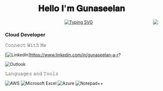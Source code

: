 <p align="center"><h1 align="center">𝐇𝐞𝐥𝐥𝐨 𝐈'𝐦 𝐆𝐮𝐧𝐚𝐬𝐞𝐞𝐥𝐚𝐧 </h1>          
<img align="right" src="https://visitor-badge.laobi.icu/badge?page_id=Gun27.Guna" />
</a></p>

<p align="center">
  <!-- Typing SVG by Guna- https://github.com/Guna/readme-typing-svg -->
<a href="https://github.com/Guna/readme-typing-svg">
<a href="https://git.io/typing-svg"><img src="https://readme-typing-svg.demolab.com?font=EXO+2&size=23&duration=4000&pause=1000&color=FFFDD0&center=true&vCenter=true&random=false&width=480&lines=AWS;Always+Learning+New+Things" alt="Typing SVG" /></a></p><h3 align="left"> 

</a>
Cloud Developer 
</h3>

𝙲𝚘𝚗𝚗𝚎𝚌𝚝 𝚆𝚒𝚝𝚑 𝙼𝚎

[![LinkedIn](https://img.shields.io/badge/LinkedIn-%230077B5.svg?logo=linkedin&logoColor=white)]https://www.linkedin.com/in/gunaseelan-a-r?

![Outlook](https://img.shields.io/badge/Microsoft_Outlook-0078D4??style=plastic&logo-appveyorstyle=for-the-badge&logo=microsoft-outlook&logoColor=white)

𝙻𝚊𝚗𝚐𝚞𝚊𝚐𝚎𝚜 𝚊𝚗𝚍 𝚃𝚘𝚘𝚕𝚜

![AWS](https://img.shields.io/badge/AWS-%23FF9900.svg?style=for-the-badge&logo=amazon-aws&logoColor=white) 
![Microsoft Excel](https://img.shields.io/badge/Microsoft_Excel-217346?style=for-the-badge&logo=microsoft-excel&logoColor=white) 
![Azure](https://img.shields.io/badge/azure-%230072C6.svg?style=for-the-badge&logo=microsoftazure&logoColor=white) 
![Notepad++](https://img.shields.io/badge/Notepad++-90E59A.svg?style=for-the-badge&logo=notepad%2b%2b&logoColor=black) 


